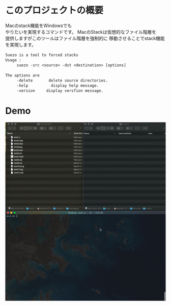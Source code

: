 # このプロジェクトの概要

Macのstack機能をWindowsでも  
やりたいを実現するコマンドです。
MacのStackは仮想的なファイル階層を  
提供しますがこのツールはファイル階層を強制的に
移動させることでstack機能を実現します。  

```
Suezo is a tool to forced stacks
Usage :  
     suezo -src <source> -dst <destination> [options]  

The options are  
     -delete       delete source directories.  
     -help          display help message.  
     -version     display versfion message.  
```

# Demo

![suezo](./demo.gif)
